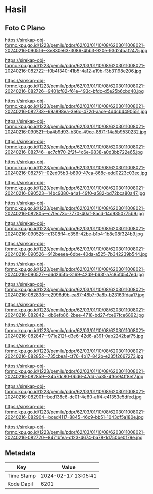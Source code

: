 # Hasil

## Foto C Plano

https://sirekap-obj-formc.kpu.go.id/1223/pemilu/pdpr/62/03/01/10/08/6203011008021-20240216-090516--3e830e63-3086-4bb3-920e-93d24baf2475.jpg

https://sirekap-obj-formc.kpu.go.id/1223/pemilu/pdpr/62/03/01/10/08/6203011008021-20240216-082722--f0b4f340-41b5-4a12-a19b-f3b31198e206.jpg

https://sirekap-obj-formc.kpu.go.id/1223/pemilu/pdpr/62/03/01/10/08/6203011008021-20240216-082726--9401cf82-f61e-493c-bfdc-d5e25b6cbd40.jpg

https://sirekap-obj-formc.kpu.go.id/1223/pemilu/pdpr/62/03/01/10/08/6203011008021-20240216-082733--69a898ea-3e6c-472d-aace-4d4cb4490551.jpg

https://sirekap-obj-formc.kpu.go.id/1223/pemilu/pdpr/62/03/01/10/08/6203011008021-20240216-090521--ba4b9d93-b30e-49cc-8871-14a5b9530232.jpg

https://sirekap-obj-formc.kpu.go.id/1223/pemilu/pdpr/62/03/01/10/08/6203011008021-20240216-082746--ec7cff70-2f2f-4c6e-9838-a0d3bb722e65.jpg

https://sirekap-obj-formc.kpu.go.id/1223/pemilu/pdpr/62/03/01/10/08/6203011008021-20240216-082751--02ed05b3-b890-47ca-868c-edd0223c03ec.jpg

https://sirekap-obj-formc.kpu.go.id/1223/pemilu/pdpr/62/03/01/10/08/6203011008021-20240216-090523--14bc9380-a4a1-49f0-a582-bd72bca80a47.jpg

https://sirekap-obj-formc.kpu.go.id/1223/pemilu/pdpr/62/03/01/10/08/6203011008021-20240216-082805--c7fec73c-7770-40af-8acd-14d9350775b9.jpg

https://sirekap-obj-formc.kpu.go.id/1223/pemilu/pdpr/62/03/01/10/08/6203011008021-20240216-090525--c1308ff4-c356-42be-b1b4-1b8e08f324b9.jpg

https://sirekap-obj-formc.kpu.go.id/1223/pemilu/pdpr/62/03/01/10/08/6203011008021-20240216-090526--912beeea-6dbe-40da-a525-7b342239b544.jpg

https://sirekap-obj-formc.kpu.go.id/1223/pemilu/pdpr/62/03/01/10/08/6203011008021-20240216-090527--d6d265fb-3169-42d9-b63f-a7c85f4547ed.jpg

https://sirekap-obj-formc.kpu.go.id/1223/pemilu/pdpr/62/03/01/10/08/6203011008021-20240216-082838--c2996d9b-ea87-48b7-9a8b-b23163fdaa17.jpg

https://sirekap-obj-formc.kpu.go.id/1223/pemilu/pdpr/62/03/01/10/08/6203011008021-20240216-082842--db6efb86-2bee-4718-bd27-fce97fce6892.jpg

https://sirekap-obj-formc.kpu.go.id/1223/pemilu/pdpr/62/03/01/10/08/6203011008021-20240216-082847--971e212f-d3e6-42d6-a391-0ab2242baf75.jpg

https://sirekap-obj-formc.kpu.go.id/1223/pemilu/pdpr/62/03/01/10/08/6203011008021-20240216-082852--735cbea1-cf76-4b17-842b-e235f2667273.jpg

https://sirekap-obj-formc.kpu.go.id/1223/pemilu/pdpr/62/03/01/10/08/6203011008021-20240216-082859--34b7dc80-0bd6-47dd-aa35-4f6e94ff8ef7.jpg

https://sirekap-obj-formc.kpu.go.id/1223/pemilu/pdpr/62/03/01/10/08/6203011008021-20240216-082901--bed138c6-dc01-4e60-aff4-e41353e5dfed.jpg

https://sirekap-obj-formc.kpu.go.id/1223/pemilu/pdpr/62/03/01/10/08/6203011008021-20240216-082904--bced4117-8845-46c9-bb51-1043df5a180e.jpg

https://sirekap-obj-formc.kpu.go.id/1223/pemilu/pdpr/62/03/01/10/08/6203011008021-20240216-082720--8471bfea-c123-4674-ba78-1d750be0f79e.jpg


## Metadata

| Key        | Value               |
| ---------- | ------------------- |
| Time Stamp | 2024-02-17 13:05:41 |
| Kode Dapil | 6201                |




